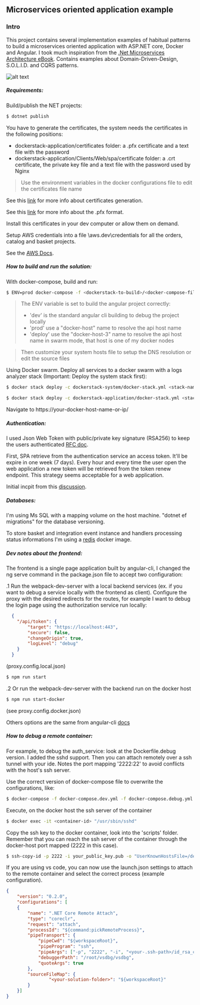 Microservices oriented application example
---

### Intro 
This project contains several implementation examples of habitual patterns to build a microservices oriented application with ASP.NET core, Docker and Angular.
I took much inspiration from the [.Net Microservices Architecture eBook](https://www.microsoft.com/net/download/thank-you/microservices-architecture-ebook).
Contains examples about Domain-Driven-Design, S.O.L.I.D. and CQRS patterns.

![alt text](https://github.com/sandhaka/MyMicroservicesApplication/blob/master/MyMicroservicesApp.png)

##### Requirements:

Build/publish the NET projects:
```sh
$ dotnet publish
```
You have to generate the certificates, the system needs the certificates in the following positions:
- dockerstack-application/certificates folder: a .pfx certificate and a text file with the password
- dockerstack-application/Clients/Web/spa/certificate folder: a .crt certificate, the private key file and a text file with the password used by Nginx
> Use the environment variables in the docker configurations file to edit the certificates file name

See this [link](https://rietta.com/blog/2012/01/27/openssl-generating-rsa-key-from-command/) for more info about certificates generation.

See this [link](https://www.ssl.com/how-to/create-a-pfx-p12-certificate-file-using-openssl/) for more info about the .pfx format.

Install this certificates in your dev computer or allow them on demand.

Setup AWS credentials into a file \aws.dev\credentials for all the orders, catalog and basket projects. 

See the [AWS Docs](http://docs.aws.amazon.com/cli/latest/userguide/cli-config-files.html).

##### How to build and run the solution:
With docker-compose, build and run:
```sh
$ ENV=prod docker-compose -f <dockerstack-to-build>/<docker-compose-file-name>.yml up --build
```
> The ENV variable is set to build the angular project correctly:
> - 'dev' is the standard angular cli building to debug the project locally
> - 'prod' use a "docker-host" name to resolve the api host name
> - 'deploy' use the "docker-host-3" name to resolve the api host name in swarm mode, that host is one of my docker nodes

> Then customize your system hosts file to setup the DNS resolution or edit the source files

Using Docker swarm. Deploy all services to a docker swarm with a logs analyzer stack (Important: Deploy the system stack first):
```sh
$ docker stack deploy -c dockerstack-system/docker-stack.yml <stack-name>
```
```sh
$ docker stack deploy -c dockerstack-application/docker-stack.yml <stack-name>
```

Navigate to https://your-docker-host-name-or-ip/

##### Authentication:
I used Json Web Token with public/private key signature (RSA256) to keep the users authenticated [RFC doc](https://tools.ietf.org/html/rfc7519).

First, SPA retrieve from the authentication service an access token. It'll be expire in one week (7 days).
Every hour and every time the user open the web application a new token will be retrieved from the token renew endpoint.
This strategy seems acceptable for a web application. 

Initial incpit from this [discussion](https://stackoverflow.com/questions/26739167/jwt-json-web-token-automatic-prolongation-of-expiration/26834685#26834685).

##### Databases:
I'm using Ms SQL with a mapping volume on the host machine. "dotnet ef migrations" for the database versioning.

To store basket and integration event instance and handlers processing status informations I'm using a [redis](https://hub.docker.com/_/redis/) docker image.

##### Dev notes about the frontend:
The frontend is a single page application built by angular-cli, I changed the ng serve command in the package.json file to accept two configuration:

.1 Run the webpack-dev-server with a local backend services (ex. if you want to debug a service locally with the frontend as client). Configure the proxy with the desired redirects for the routes, for example I want to debug the login page using the authorization service run locally:
```json
  {
    "/api/token": {
        "target": "https://localhost:443",
        "secure": false,
        "changeOrigin": true,
        "logLevel": "debug"
    }
  }
```
(proxy.config.local.json)
```sh
$ npm run start
```
.2 Or run the webpack-dev-server with the backend run on the docker host
```sh
$ npm run start-docker
```
(see proxy.config.docker.json)

Others options are the same from angular-cli [docs](https://github.com/angular/angular-cli)

##### How to debug a remote container:
For example, to debug the auth_service: look at the Dockerfile.debug version. I added the sshd support. Then you can attach remotely over a ssh tunnel with your ide. Notes the port mapping '2222:22' to avoid conflicts with the host's ssh server.

Use the correct version of docker-compose file to overwrite the configurations, like:
```sh
$ docker-compose -f docker-compose.dev.yml -f docker-compose.debug.yml up --build -d
```
Execute, on the docker host the ssh server of the container
```sh
$ docker exec -it <container-id> "/usr/sbin/sshd"  
```
Copy the ssh key to the docker container, look into the 'scripts' folder. Remember that you can reach the ssh server of the container through the docker-host port mapped (2222 in this case).
```sh
$ ssh-copy-id -p 2222 -i your_public_key.pub -o "UserKnownHostsFile=/dev/null" -o "StrictHostKeyChecking=no" root@<docker-host-ip>
```
If you are using vs code, you can now use the launch.json settings to attach to the remote container and select the correct process (example configuration).
```json
{
    "version": "0.2.0",
    "configurations": [  
    {
        "name": ".NET Core Remote Attach",
        "type": "coreclr",
        "request": "attach",
        "processId": "${command:pickRemoteProcess}",
        "pipeTransport": {
            "pipeCwd": "${workspaceRoot}",
            "pipeProgram": "ssh",
            "pipeArgs": ["-p", "2222", "-i", "<your-.ssh-path>/id_rsa_clrdbg", "-T", "root@<docker-host-ip>"],
            "debuggerPath": "/root/vsdbg/vsdbg",
            "quoteArgs": true
        },
        "sourceFileMap": {
                "<your-solution-folder>": "${workspaceRoot}"
        }
    }]
}
```